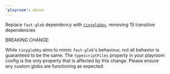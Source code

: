 ```yaml
---
'playroom': minor
---
```


Replace `fast-glob` dependency with [`tinyglobby`], removing 15 transitive dependencies

BREAKING CHANGE:

While `tinyglobby` aims to mimic `fast-glob`'s behaviour, not all behavior is guaranteed to be the same. The `typescriptFiles` property in your playroom config is the only property that is affected by this change. Please ensure any custom globs are functioning as expected.

[`tinyglobby`]: https://github.com/SuperchupuDev/tinyglobby
